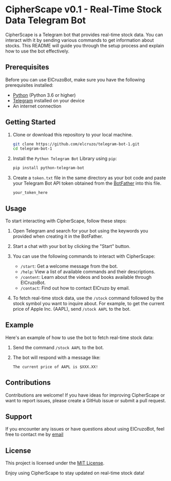 # CipherScape v0.1 - Real-Time Stock Data Telegram Bot

CipherScape is a Telegram bot that provides real-time stock data. You can interact with it by sending various commands to get information about stocks. This README will guide you through the setup process and explain how to use the bot effectively.

## Prerequisites

Before you can use ElCruzoBot, make sure you have the following prerequisites installed:

- [Python](https://www.python.org/downloads/) (Python 3.6 or higher)
- [Telegram](https://telegram.org/) installed on your device
- An internet connection

## Getting Started

1. Clone or download this repository to your local machine.

   ```bash
   git clone https://github.com/elcruzo/telegram-bot-1.git
   cd telegram-bot-1
   ```

2. Install the `Python Telegram Bot` Library using `pip`:

   ```bash
   pip install python-telegram-bot
   ```

3. Create a `token.txt` file in the same directory as your bot code and paste your Telegram Bot API token obtained from the [BotFather](https://core.telegram.org/bots#botfather) into this file.

   ```
   your_token_here
   ```

## Usage

To start interacting with CipherScape, follow these steps:

1. Open Telegram and search for your bot using the keywords you provided when creating it in the BotFather.

2. Start a chat with your bot by clicking the "Start" button.

3. You can use the following commands to interact with CipherScape:

   - `/start`: Get a welcome message from the bot.
   - `/help`: View a list of available commands and their descriptions.
   - `/content`: Learn about the videos and books available through ElCruzoBot.
   - `/contact`: Find out how to contact ElCruzo by email.

4. To fetch real-time stock data, use the `/stock` command followed by the stock symbol you want to inquire about. For example, to get the current price of Apple Inc. (AAPL), send `/stock AAPL` to the bot.

## Example

Here's an example of how to use the bot to fetch real-time stock data:

1. Send the command `/stock AAPL` to the bot.

2. The bot will respond with a message like:

   ```
   The current price of AAPL is $XXX.XX!
   ```

## Contributions

Contributions are welcome! If you have ideas for improving CipherScape or want to report issues, please create a GitHub issue or submit a pull request.

## Support

If you encounter any issues or have questions about using ElCruzoBot, feel free to contact me by [email](mailto:ayomideadekoya266@gmail.com)

## License

This project is licensed under the [MIT License](LICENSE).

Enjoy using CipherScape to stay updated on real-time stock data!
